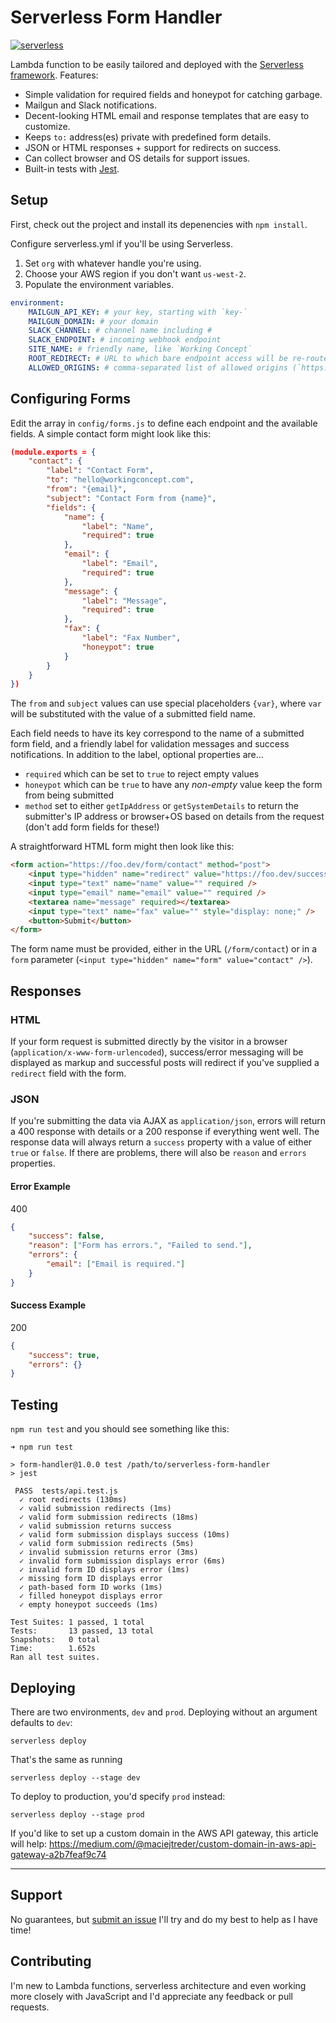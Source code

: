 # Serverless Form Handler

[![serverless](http://public.serverless.com/badges/v3.svg)](http://www.serverless.com)

Lambda function to be easily tailored and deployed with the [Serverless framework](https://serverless.com/). Features:

-   Simple validation for required fields and honeypot for catching garbage.
-   Mailgun and Slack notifications.
-   Decent-looking HTML email and response templates that are easy to customize.
-   Keeps `to:` address(es) private with predefined form details.
-   JSON or HTML responses + support for redirects on success.
-   Can collect browser and OS details for support issues.
-   Built-in tests with [Jest](https://jestjs.io).

## Setup

First, check out the project and install its depenencies with `npm install`.

Configure serverless.yml if you'll be using Serverless.

1. Set `org` with whatever handle you're using.
2. Choose your AWS region if you don't want `us-west-2`.
3. Populate the environment variables.

```yml
environment:
    MAILGUN_API_KEY: # your key, starting with `key-`
    MAILGUN_DOMAIN: # your domain
    SLACK_CHANNEL: # channel name including #
    SLACK_ENDPOINT: # incoming webhook endpoint
    SITE_NAME: # friendly name, like `Working Concept`
    ROOT_REDIRECT: # URL to which bare endpoint access will be re-routed
    ALLOWED_ORIGINS: # comma-separated list of allowed origins (`https://workingconcept.com,localhost:8000`)
```

## Configuring Forms

Edit the array in `config/forms.js` to define each endpoint and the available fields. A simple contact form might look like this:

```json
(module.exports = {
    "contact": {
        "label": "Contact Form",
        "to": "hello@workingconcept.com",
        "from": "{email}",
        "subject": "Contact Form from {name}",
        "fields": {
            "name": {
                "label": "Name",
                "required": true
            },
            "email": {
                "label": "Email",
                "required": true
            },
            "message": {
                "label": "Message",
                "required": true
            },
            "fax": {
                "label": "Fax Number",
                "honeypot": true
            }
        }
    }
})
```

The `from` and `subject` values can use special placeholders `{var}`, where `var` will be substituted with the value of a submitted field name.

Each field needs to have its key correspond to the name of a submitted form field, and a friendly label for validation messages and success notifications. In addition to the label, optional properties are...

-   `required` which can be set to `true` to reject empty values
-   `honeypot` which can be `true` to have any _non-empty_ value keep the form from being submitted
-   `method` set to either `getIpAddress` or `getSystemDetails` to return the submitter's IP address or browser+OS based on details from the request (don't add form fields for these!)

A straightforward HTML form might then look like this:

```html
<form action="https://foo.dev/form/contact" method="post">
    <input type="hidden" name="redirect" value="https://foo.dev/success" />
    <input type="text" name="name" value="" required />
    <input type="email" name="email" value="" required />
    <textarea name="message" required></textarea>
    <input type="text" name="fax" value="" style="display: none;" />
    <button>Submit</button>
</form>
```

The form name must be provided, either in the URL (`/form/contact`) or in a `form` parameter (`<input type="hidden" name="form" value="contact" />`).

## Responses

### HTML

If your form request is submitted directly by the visitor in a browser (`application/x-www-form-urlencoded`), success/error messaging will be displayed as markup and successful posts will redirect if you've supplied a `redirect` field with the form.

### JSON

If you're submitting the data via AJAX as `application/json`, errors will return a 400 response with details or a 200 response if everything went well. The response data will always return a `success` property with a value of either `true` or `false`. If there are problems, there will also be `reason` and `errors` properties.

#### Error Example

400

```json
{
    "success": false,
    "reason": ["Form has errors.", "Failed to send."],
    "errors": {
        "email": ["Email is required."]
    }
}
```

#### Success Example

200

```json
{
    "success": true,
    "errors": {}
}
```

## Testing

`npm run test` and you should see something like this:

```shell
➜ npm run test

> form-handler@1.0.0 test /path/to/serverless-form-handler
> jest

 PASS  tests/api.test.js
  ✓ root redirects (130ms)
  ✓ valid submission redirects (1ms)
  ✓ valid form submission redirects (18ms)
  ✓ valid submission returns success
  ✓ valid form submission displays success (10ms)
  ✓ valid form submission redirects (5ms)
  ✓ invalid submission returns error (3ms)
  ✓ invalid form submission displays error (6ms)
  ✓ invalid form ID displays error (1ms)
  ✓ missing form ID displays error
  ✓ path-based form ID works (1ms)
  ✓ filled honeypot displays error
  ✓ empty honeypot succeeds (1ms)

Test Suites: 1 passed, 1 total
Tests:       13 passed, 13 total
Snapshots:   0 total
Time:        1.652s
Ran all test suites.
```

## Deploying

There are two environments, `dev` and `prod`. Deploying without an argument defaults to `dev`:

```
serverless deploy
```

That's the same as running

```
serverless deploy --stage dev
```

To deploy to production, you'd specify `prod` instead:

```
serverless deploy --stage prod
```

If you'd like to set up a custom domain in the AWS API gateway, this article will help: https://medium.com/@maciejtreder/custom-domain-in-aws-api-gateway-a2b7feaf9c74

---

## Support

No guarantees, but [submit an issue](https://github.com/workingconcept/serverless-form-handler/issues) I'll try and do my best to help as I have time!

## Contributing

I'm new to Lambda functions, serverless architecture and even working more closely with JavaScript and I'd appreciate any feedback or pull requests.

